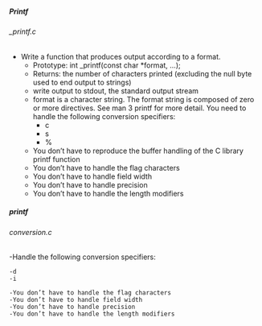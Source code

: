 ##### Printf
###### _printf.c

- Write a function that produces output according to a format.
	- Prototype: int _printf(const char *format, ...);
	- Returns: the number of characters printed (excluding the null byte used to end output to strings)
	- write output to stdout, the standard output stream
	- format is a character string. The format string is composed of zero or more directives. See man 3 printf for more detail. You need to handle the following conversion specifiers:
		- c
		- s
		- %
	- You don’t have to reproduce the buffer handling of the C library printf function
	- You don’t have to handle the flag characters
	- You don’t have to handle field width
	- You don’t have to handle precision
	- You don’t have to handle the length modifiers

##### printf
###### conversion.c
-Handle the following conversion specifiers:

    -d
    -i

    -You don’t have to handle the flag characters
    -You don’t have to handle field width
    -You don’t have to handle precision
    -You don’t have to handle the length modifiers
